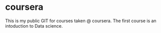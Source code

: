 coursera
========
This is my public GIT for courses taken @ coursera. The first course is an intoduction to Data science. 
